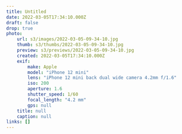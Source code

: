 ```yaml
---
title: Untitled
date: 2022-03-05T17:34:10.000Z
draft: false
drop: true
photo:
    url: s3/images/2022-03-05-09-34-10.jpg
    thumb: s3/thumbs/2022-03-05-09-34-10.jpg
    preview: s3/previews/2022-03-05-09-34-10.jpg
    created: 2022-03-05T17:34:10.000Z
    exif:
        make: Apple
        model: "iPhone 12 mini"
        lens: "iPhone 12 mini back dual wide camera 4.2mm f/1.6"
        iso: 200
        aperture: 1.6
        shutter_speed: 1/60
        focal_length: "4.2 mm"
        gps: null
    title: null
    caption: null
links: []
---
```

